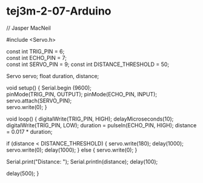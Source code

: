 # tej3m-2-07-Arduino

// Jasper MacNeil

#include <Servo.h>

const int TRIG_PIN  = 6;  
const int ECHO_PIN  = 7;  
const int SERVO_PIN = 9; 
const int DISTANCE_THRESHOLD = 50;

Servo servo;
float duration, distance;


void setup() {
  Serial.begin (9600);       
  pinMode(TRIG_PIN, OUTPUT); 
  pinMode(ECHO_PIN, INPUT);  
  servo.attach(SERVO_PIN);   
  servo.write(0);
}

void loop() {
  digitalWrite(TRIG_PIN, HIGH);
  delayMicroseconds(10);
  digitalWrite(TRIG_PIN, LOW);
  duration = pulseIn(ECHO_PIN, HIGH);
  distance = 0.017 * duration;

  if (distance < DISTANCE_THRESHOLD) {
    servo.write(180);
    delay(1000);
    servo.write(0);
    delay(1000);
  } else {
    servo.write(0);
  }

  Serial.print("Distance: ");
  Serial.println(distance);
  delay(100);

  delay(500);
}
